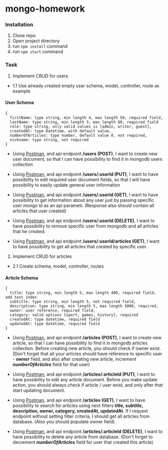 # mongo-homework

### Installation
1. Clone repo
2. Open project directory
3. run ```npm install``` command
3. run ```npm start``` command

### Task

1. Implement CRUD for users
  - 1.1 Use already created empty user schema, model, controller, route as example

#### User Schema

```
{
  firstName: type string, min length 4, max length 50, required field,
  lastName: type string, min length 3, max length 60, required field
  role: type string, only valid values is [admin, writer, guest],
  createdAt: type Datetime, with default value,
  numberOfArticles: type number, default value 0, not required,
  nickname: type string, not required
}
```

* Using [Postman](https://www.getpostman.com/), and api endpoint **/users (POST)**, I want to create new user document,
so that I can have possibility to find it in mongodb users collection 

* Using [Postman](https://www.getpostman.com/), and api endpoint **/users/:userId (PUT)**, I want to have possibility 
to edit required user document fields, so that I will have possibility to easily update general user information 

* Using [Postman](https://www.getpostman.com/), and api endpoint **/users/:userId (GET)**, I want to have possibility
to get information about any user just by passing specific user mongo id as an api parametr. 
(Response also should contain all articles that user created)

* Using [Postman](https://www.getpostman.com/), and api endpoint **/users/:userId (DELETE)**, I want to have possibility
to remove specific user from mongodb and all articles that he created. 

* Using [Postman](https://www.getpostman.com/), and api endpoint **/users/:userId/articles (GET)**, I want to have possibility
to get all articles that created by specific user.


2. Implement CRUD for articles
  - 2.1 Create schema, model, controller, routes

#### Article Schema

```
{
  title: type string, min length 5, max length 400, required field, add text index
  subtitle: type string, min length 5, not required field,
  description: type string, min length 5, max length 5000, required,
  owner: user reference, required field,
  category: valid options [sport, games, history], required
  createdAt: type datetime, required field
  updatedAt: type datetime, required field
}
```

* Using [Postman](https://www.getpostman.com/), and api endpoint **/articles (POST)**, I want to create new article,
so that I can have possibility to find it in mongodb articles collection. 
Before creating new article, you should check if owner exist. 
(Don't forget that all your articles should have reference to specific user - ***owner*** field, and also after creating new article, increment ***numberOfArticles*** field for that user)

* Using [Postman](https://www.getpostman.com/), and api endpoint **/articles/:articleId (PUT)**, I want to have possibility
to edit any article document. Before you make update action, you should always check if article / user exist, and only
after that start updating document.

* Using [Postman](https://www.getpostman.com/), and api endpoint **/articles (GET)**,
I want to have possibility to search for articles using next filters **title, subtitle, description, owner, category,
createdAt, updatedAt**. If I request endpoint without setting filter criteria, I should get all articles from database.
(Also you should populate owner field)

* Using [Postman](https://www.getpostman.com/), and api endpoint **/articles/:articleId (DELETE)**,
I want to have possibility to delete any article from database. (Don't forget to decrement ***numberOfArticles*** field for user that created this article)




